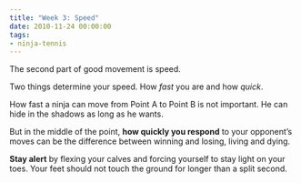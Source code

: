 ```yaml
---
title: "Week 3: Speed"
date: 2010-11-24 00:00:00
tags:
- ninja-tennis
---
```


The second part of good movement is speed.

Two things determine your speed. How _fast_ you are and how _quick_.

How fast a ninja can move from Point A to Point B is not important. He can hide in the shadows as long as he wants.

But in the middle of the point, **how quickly you respond** to your opponent’s moves can be the difference between winning and losing, living and dying.

**Stay alert** by flexing your calves and forcing yourself to stay light on your toes. Your feet should not touch the ground for longer than a split second.
